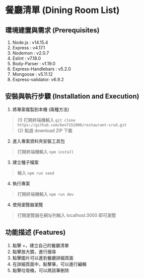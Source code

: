 # 餐廳清單 (Dining Room List)

## 環境建置與需求 (Prerequisites)
1. Node.js : v14.15.4
2. Express : v4.17.1
3. Nodemon : v2.0.7
4. Eslint : v7.18.0
5. Body-Parser : v1.19.0
6. Express-Handlebars : v5.2.0
7. Mongoose : v5.11.12
8. Express-validator: v6.9.2

## 安裝與執行步驟 (Installation and Execution)
1. 將專案複製到本機 (兩種方法)
> (1) 打開終端機輸入 
`git clone https://github.com/ben7152000/restaurant-crud.git`</br>
(2) 點選 download ZIP 下載

2. 進入專案資料夾安裝工具包
> 打開終端機輸入
`npm install`

3. 建立種子檔案
> 輸入
`npm run seed`

4. 執行專案
> 打開終端機輸入 
`npm run dev`

4. 使用瀏覽器瀏覽</br>
>打開瀏覽器在網址列輸入 localhost:3000 即可瀏覽

## 功能描述 (Features)
1. 點擊 +，建立自己的餐廳清單
2. 點擊放大鏡，進行搜尋
2. 點擊圖片可以進到餐廳詳細頁面
3. 在詳細頁面中，點擊筆，可以進行編輯
4. 點擊垃圾桶，可以將該筆刪除